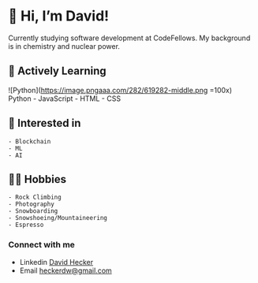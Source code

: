 #  👋   Hi, I’m David!

Currently studying software development at CodeFellows. 
My background is in chemistry and nuclear power.

## 🌱 Actively Learning

  ![Python](https://image.pngaaa.com/282/619282-middle.png =100x) Python
    - JavaScript
    - HTML
    - CSS
    
## 📝 Interested in

    - Blockchain
    - ML
    - AI

## 🧗‍♂️ Hobbies 

    - Rock Climbing
    - Photography
    - Snowboarding
    - Snowshoeing/Mountaineering
    - Espresso

### Connect with me

- Linkedin [David Hecker](https://www.linkedin.com/in/david-hecker/)
- Email heckerdw@gmail.com


<!---
heckerdavid/heckerdavid is a ✨ special ✨ repository because its `README.md` (this file) appears on your GitHub profile.
You can click the Preview link to take a look at your changes.
--->
